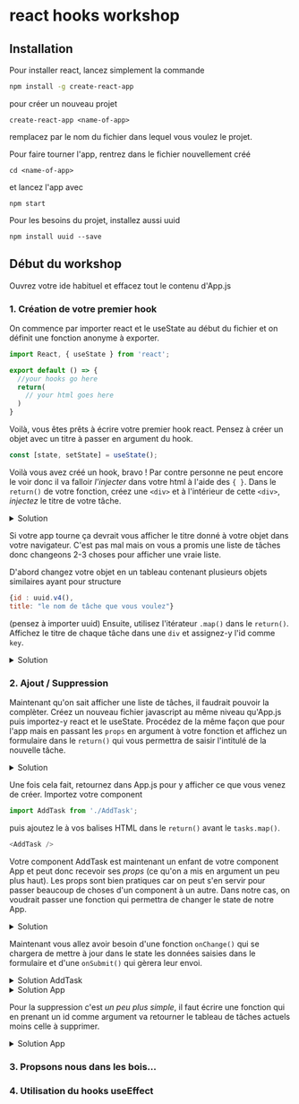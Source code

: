# react hooks workshop

## Installation

Pour installer react, lancez simplement la commande
```bash
npm install -g create-react-app
```

pour créer un nouveau projet
```
create-react-app <name-of-app>
```

remplacez <name-of-app> par le nom du fichier dans lequel vous voulez le projet.

Pour faire tourner l'app, rentrez dans le fichier nouvellement créé
```
cd <name-of-app>
```
et lancez l'app avec
```
npm start
```

Pour les besoins du projet, installez aussi uuid
```
npm install uuid --save
```

## Début du workshop
Ouvrez votre ide habituel et effacez tout le contenu d'App.js

### 1. Création de votre premier hook
On commence par importer react et le useState au début du fichier et on définit une fonction anonyme à exporter.
```javascript
import React, { useState } from 'react';

export default () => {
  //your hooks go here
  return(
    // your html goes here
  )
}
```

Voilà, vous êtes prêts à écrire votre premier hook react. Pensez à créer un objet avec un titre à passer en argument du hook.
```javascript
const [state, setState] = useState();
```
Voilà vous avez créé un hook, bravo ! Par contre personne ne peut encore le voir donc il va falloir *l'injecter* dans votre html à l'aide des `{ }`.
Dans le `return()` de votre fonction, créez une `<div>` et à l'intérieur de cette `<div>`, *injectez* le titre de votre tâche.

<details>
<summary>Solution</summary>

```javascript
import React, { useState } from 'react';

export default () => {
  const firstTask = {
    title: "Ecrire son premier hooks"
  }
  const [tasks, setTasks] = useState(firstTask);

  return(
    <div>
      {task.title}
    </div>
  )
}
```
</details>

Si votre app tourne ça devrait vous afficher le titre donné à votre objet dans votre navigateur. C'est pas mal mais on vous a promis une liste de tâches donc changeons 2-3 choses pour afficher une vraie liste.

D'abord changez votre objet en un tableau contenant plusieurs objets similaires ayant pour structure
```javascript
{id : uuid.v4(),
title: "le nom de tâche que vous voulez"}
```
(pensez à importer uuid)
Ensuite, utilisez l'itérateur `.map()` dans le `return()`. Affichez le titre de chaque tâche dans une `div` et assignez-y l'id comme `key`.
<details>
<summary>Solution</summary>

```javascript
import React, { useState } from 'react';
import uuid from 'uuid';

export default () => {
  const firstTask = [{
    id: uuid.v4(),
    title: "Ecrire son premier hooks"
  },
  {
    id: uuid.v4(),
    title: "Ajouter une tâche"    
  }];
  const [tasks, setTasks] = useState(firstTask);

  return(
    <>
      { tasks.map(task => (
        <div key={task.id}>
          {task.title}
        </div>
        )
      )}
    </>
  )
}
```
</details>

### 2. Ajout / Suppression
Maintenant qu'on sait afficher une liste de tâches, il faudrait pouvoir la complèter.
Créez un nouveau fichier javascript au même niveau qu'App.js puis importez-y react et le useState.
Procédez de la même façon que pour l'app mais en passant les `props` en argument à votre fonction et affichez un formulaire dans le `return()` qui vous permettra de saisir l'intitulé de la nouvelle tâche.

<details>
<summary>Solution</summary>

```javascript
import React, { useState } from 'react';

export default (props) => {

  const [newTask, setNewTask] = useState('');

    return(
    <>
      <form onSubmit={onSubmit}>
        <input type="text" value={newTask} onChange={onChange}></input>
        <input type="submit" value="Add task"></input>
      </form>
    </>
  )
}
```
</details>

Une fois cela fait, retournez dans App.js pour y afficher ce que vous venez de créer. Importez votre component

```javascript
import AddTask from './AddTask';
```
puis ajoutez le à vos balises HTML dans le `return()` avant le `tasks.map()`.
```javascript
<AddTask />
```

Votre component AddTask est maintenant un enfant de votre component App et peut donc recevoir ses *props* (ce qu'on a mis en argument un peu plus haut). Les props sont bien pratiques car on peut s'en servir pour passer beaucoup de choses d'un component à un autre. Dans notre cas, on voudrait passer une fonction qui permettra de changer le state de notre App.

<details>
<summary>Solution</summary>

```javascript
const addTask = (newTask) => {
  const item = {
    id: uuid.v4(),
    title: newTask
  }
  setTasks([...tasks, item])
}
```
</details>


Maintenant vous allez avoir besoin d'une fonction `onChange()` qui se chargera de mettre à jour dans le state les données saisies dans le formulaire et d'une `onSubmit()` qui gèrera leur envoi.

<details>
<summary>Solution AddTask</summary>

```javascript
import React, { useState } from 'react';

export default (props) => {

  const [newTask, setNewTask] = useState('');

  const onChange = (e) => {
    setNewTask(e.target.value)
  }

  const onSubmit = (e) => {
    e.preventDefault();
    props.addTask(newTask);
    setNewTask('');
  }

  return(
    <>
      <form onSubmit={onSubmit}>
        <input type="text" value={newTask} onChange={onChange}></input>
        <input type="submit" value="Add task"></input>
      </form>
    </>
  )
}
```
</details>
<details>
<summary>Solution App</summary>

```javascript
import React, { useState } from 'react';
import uuid from 'uuid';

import AddToDo from './AddToDo.js';

export default () => {
  const firstTask = [{
    id: uuid.v4(),
    title: "Ecrire son premier hooks"
  },
  {
    id: uuid.v4(),
    title: "Ajouter une tâche"
  }];
  const [tasks, setTasks] = useState(firstTask);

  const addTask = (newTask) => {
    const item = {
      id: uuid.v4(),
      title: newTask
    }
    setTasks([...tasks, item])
  }

  return(
    <>
      <AddToDo addTask={addTask}/>
      { tasks.map(task => (
        <div key={task.id}>
          {task.title}
        </div>
        )
      )}
    </>
  )
}
```
</details>

Pour la suppression c'est *un peu plus simple*, il faut écrire une fonction qui en prenant un id comme argument va retourner le tableau de tâches actuels moins celle à supprimer.
<details>
<summary>Solution App</summary>

```javascript
import React, { useState } from 'react';
import uuid from 'uuid';

import AddToDo from './AddToDo.js';

export default () => {
  const firstTask = [{
    id: uuid.v4(),
    title: "Ecrire son premier hooks"
  },
  {
    id: uuid.v4(),
    title: "Ajouter une tâche"
  }];
  const [tasks, setTasks] = useState(firstTask);

  const addTask = (newTask) => {
    const item = {
      id: uuid.v4(),
      title: newTask
    }
    setTasks([...tasks, item])
  }

  const delTask = (id) => {
    setTasks([...tasks.filter(task => task.id !== id)])
  }

  return(
    <>
      <AddToDo addTask={addTask}/>
      { tasks.map(task => (
        <div key={task.id}>
          {task.title}          
          <button onClick={()=>delTask(task.id)}>X</button>
        </div>
        )
      )}
    </>
  )
}
```
</details>

### 3. Propsons nous dans les bois...
### 4. Utilisation du hooks useEffect
